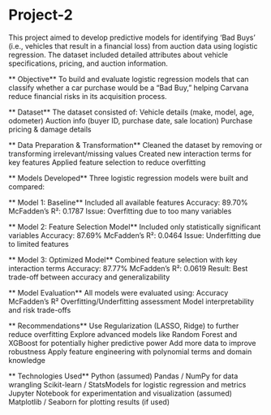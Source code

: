 # Project-2
This project aimed to develop predictive models for identifying ‘Bad Buys’ (i.e., vehicles that result in a financial loss) from auction data using logistic regression. The dataset included detailed attributes about vehicle specifications, pricing, and auction information.

** Objective**
To build and evaluate logistic regression models that can classify whether a car purchase would be a “Bad Buy,” helping Carvana reduce financial risks in its acquisition process.

** Dataset**
The dataset consisted of:
Vehicle details (make, model, age, odometer)
Auction info (buyer ID, purchase date, sale location)
Purchase pricing & damage details

** Data Preparation & Transformation**
Cleaned the dataset by removing or transforming irrelevant/missing values
Created new interaction terms for key features
Applied feature selection to reduce overfitting

** Models Developed**
Three logistic regression models were built and compared:

** Model 1: Baseline**
Included all available features
Accuracy: 89.70%
McFadden’s R²: 0.1787
Issue: Overfitting due to too many variables

** Model 2: Feature Selection Model**
Included only statistically significant variables
Accuracy: 87.69%
McFadden’s R²: 0.0464
Issue: Underfitting due to limited features

** Model 3: Optimized Model**
Combined feature selection with key interaction terms
Accuracy: 87.77%
McFadden’s R²: 0.0619
Result: Best trade-off between accuracy and generalizability

** Model Evaluation**
All models were evaluated using:
Accuracy
McFadden’s R²
Overfitting/Underfitting assessment
Model interpretability and risk trade-offs

**  Recommendations**
Use Regularization (LASSO, Ridge) to further reduce overfitting
Explore advanced models like Random Forest and XGBoost for potentially higher predictive power
Add more data to improve robustness
Apply feature engineering with polynomial terms and domain knowledge

** Technologies Used**
Python (assumed)
Pandas / NumPy for data wrangling
Scikit-learn / StatsModels for logistic regression and metrics
Jupyter Notebook for experimentation and visualization (assumed)
Matplotlib / Seaborn for plotting results (if used)

